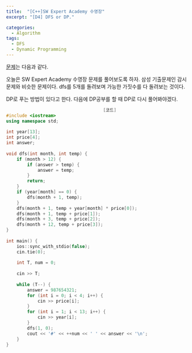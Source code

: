 ```yaml
---
title:  "[C++]SW Expert Academy 수영장"
excerpt: "[D4] DFS or DP."

categories:
  - Algorithm
tags:
  - DFS
  - Dynamic Programming
---
```

[문제](https://swexpertacademy.com/main/code/problem/problemDetail.do?contestProbId=AV5PpFQaAQMDFAUq)는 다음과 같다.

오늘은 SW Expert Academy 수영장 문제를 풀어보도록 하자. 삼성 기출문제인 감시문제와 비슷한 문제이다. dfs를 5개를 돌려보며 가능한 가짓수를 다 돌려보는 것이다.

DP로 푸는 방법이 있다고 한다. 다음에 DP공부를 할 때 DP로 다시 풀어봐야겠다.

```c++
                                     [코드]
#include <iostream>
using namespace std;
 
int year[13];
int price[4];
int answer;
 
void dfs(int month, int temp) {
    if (month > 12) {
        if (answer > temp) {
            answer = temp;
        }
        return;
    }
    if (year[month] == 0) {
        dfs(month + 1, temp);
    }
    dfs(month + 1, temp + year[month] * price[0]);
    dfs(month + 1, temp + price[1]);
    dfs(month + 3, temp + price[2]);
    dfs(month + 12, temp + price[3]);
}
 
int main() {
    ios::sync_with_stdio(false);
    cin.tie(0);
 
    int T, num = 0;
 
    cin >> T;
 
    while (T--) {
        answer = 987654321;
        for (int i = 0; i < 4; i++) {
            cin >> price[i];
        }
        for (int i = 1; i < 13; i++) {
            cin >> year[i];
        }
        dfs(1, 0);
        cout << '#' << ++num << ' ' << answer << '\n';
    }
}
```
